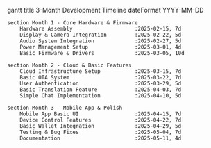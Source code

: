 gantt
    title 3-Month Development Timeline
    dateFormat  YYYY-MM-DD
    
    section Month 1 - Core Hardware & Firmware
        Hardware Assembly                    :2025-02-15, 7d
        Display & Camera Integration         :2025-02-22, 5d
        Audio System Integration             :2025-02-27, 5d
        Power Management Setup               :2025-03-01, 4d
        Basic Firmware & Drivers             :2025-03-05, 10d
    
    section Month 2 - Cloud & Basic Features
        Cloud Infrastructure Setup           :2025-03-15, 7d
        Basic OTA System                     :2025-03-22, 7d
        User Authentication                  :2025-03-29, 5d
        Basic Translation Feature            :2025-04-03, 7d
        Simple Chat Implementation           :2025-04-10, 5d
    
    section Month 3 - Mobile App & Polish
        Mobile App Basic UI                  :2025-04-15, 7d
        Device Control Features              :2025-04-22, 7d
        Basic Wallet Integration             :2025-04-29, 5d
        Testing & Bug Fixes                  :2025-05-04, 7d
        Documentation                        :2025-05-11, 4d